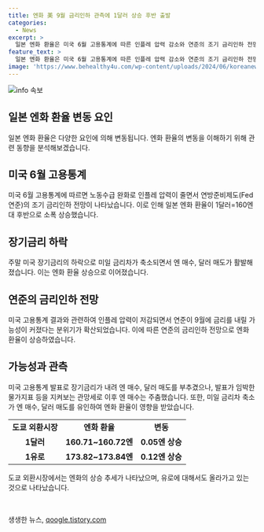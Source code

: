 ```yaml
---
title: 엔화 美 9월 금리인하 관측에 1달러 상승 후반 출발
categories:
  - News
excerpt: >
  일본 엔화 환율은 미국 6월 고용통계에 따른 인플레 압력 감소와 연준의 조기 금리인하 전망으로 상승했다. 미국 장기금리 하락으로 미일 금리차 축소로 엔 매수, 달러 매도가 증가했다. 6월 고용통계는 예상을 상회하나 실업률은 예상보다 나쁜 결과를 나타내며 인플레 압력 저감에 따라 연준의 금리인하 가능성이 커지고 있다. 6일 엔화는 상승, 유로는 하락하며 외환시장은 미국 고용통계와 프랑스 총선 결과에 초점을 맞추고 있다.
feature_text: >
  일본 엔화 환율은 미국 6월 고용통계에 따른 인플레 압력 감소와 연준의 조기 금리인하 전망으로 상승했다. 미국 장기금리 하락으로 미일 금리차 축소로 엔 매수, 달러 매도가 증가했다. 6월 고용통계는 예상을 상회하나 실업률은 예상보다 나쁜 결과를 나타내며 인플레 압력 저감에 따라 연준의 금리인하 가능성이 커지고 있다. 6일 엔화는 상승, 유로는 하락하며 외환시장은 미국 고용통계와 프랑스 총선 결과에 초점을 맞추고 있다.
image: 'https://www.behealthy4u.com/wp-content/uploads/2024/06/koreanews.jpg'
---
```


<p><img src="https://www.behealthy4u.com/wp-content/uploads/2024/06/koreanews.jpg" alt="info 속보" /></p>

<h2 data-ke-size="size26">일본 엔화 환율 변동 요인</h2>

<p>일본 엔화 환율은 다양한 요인에 의해 변동됩니다. 엔화 환율의 변동을 이해하기 위해 관련 동향을 분석해보겠습니다.</p>

<h2 data-ke-size="size24">미국 6월 고용통계</h2>

<p>미국 6월 고용통계에 따르면 노동수급 완화로 인플레 압력이 줄면서 연방준비제도(Fed 연준)의 조기 금리인하 전망이 나타났습니다. 이로 인해 일본 엔화 환율이 1달러=160엔대 후반으로 소폭 상승했습니다.</p>

<h2 data-ke-size="size24">장기금리 하락</h2>

<p>주말 미국 장기금리의 하락으로 미일 금리차가 축소되면서 엔 매수, 달러 매도가 활발해졌습니다. 이는 엔화 환율 상승으로 이어졌습니다.</p>

<h2 data-ke-size="size24">연준의 금리인하 전망</h2>

<p>미국 고용통계 결과와 관련하여 인플레 압력이 저감되면서 연준이 9월에 금리를 내릴 가능성이 커졌다는 분위기가 확산되었습니다. 이에 따른 연준의 금리인하 전망으로 엔화 환율이 상승하였습니다.</p>

<h2 data-ke-size="size24">가능성과 관측</h2>

<p>미국 고용통계 발표로 장기금리가 내려 엔 매수, 달러 매도를 부추겼으나, 발표가 임박한 물가지표 등을 지켜보는 관망세로 이후 엔 매수는 주춤했습니다. 또한, 미일 금리차 축소가 엔 매수, 달러 매도를 유인하여 엔화 환율이 영향을 받았습니다.</p>

<table>
    <tr>
        <td style="text-align: center; height: 17px;"><b>도쿄 외환시장</b></td>
        <td style="text-align: center; height: 17px;"><b>엔화 환율</b></td>
        <td style="text-align: center; height: 17px;"><b>변동</b></td>
    </tr>
    <tr>
        <td style="text-align: center; height: 17px;"><b>1달러</b></td>
        <td style="text-align: center; height: 17px;"><b>160.71~160.72엔</b></td>
        <td style="text-align: center; height: 17px;"><b>0.05엔 상승</b></td>
    </tr>
    <tr>
        <td style="text-align: center; height: 17px;"><b>1유로</b></td>
        <td style="text-align: center; height: 17px;"><b>173.82~173.84엔</b></td>
        <td style="text-align: center; height: 17px;"><b>0.12엔 상승</b></td>
    </tr>
</table>

<p>도쿄 외환시장에서는 엔화의 상승 추세가 나타났으며, 유로에 대해서도 올라가고 있는 것으로 나타났습니다. </p>

<p data-ke-size="size16">&nbsp;</p>
생생한 뉴스, <a href="https://qoogle.tistory.com" rel="dofollow">qoogle.tistory.com</a>


